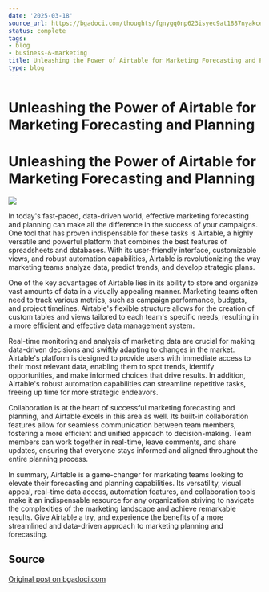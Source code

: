 ```yaml
---
date: '2025-03-18'
source_url: https://bgadoci.com/thoughts/fgnygq0np623isyec9at1887nyakce
status: complete
tags:
- blog
- business-&-marketing
title: Unleashing the Power of Airtable for Marketing Forecasting and Planning
type: blog
---
```


# Unleashing the Power of Airtable for Marketing Forecasting and Planning

# Unleashing the Power of Airtable for Marketing Forecasting and Planning

![](images/large_Screenshot_2023_04_05_at_10_57_23_PM_96873d49bb.png)

In today's fast-paced, data-driven world, effective marketing forecasting and planning can make all the difference in the success of your campaigns. One tool that has proven indispensable for these tasks is Airtable, a highly versatile and powerful platform that combines the best features of spreadsheets and databases. With its user-friendly interface, customizable views, and robust automation capabilities, Airtable is revolutionizing the way marketing teams analyze data, predict trends, and develop strategic plans.

One of the key advantages of Airtable lies in its ability to store and organize vast amounts of data in a visually appealing manner. Marketing teams often need to track various metrics, such as campaign performance, budgets, and project timelines. Airtable's flexible structure allows for the creation of custom tables and views tailored to each team's specific needs, resulting in a more efficient and effective data management system.

Real-time monitoring and analysis of marketing data are crucial for making data-driven decisions and swiftly adapting to changes in the market. Airtable's platform is designed to provide users with immediate access to their most relevant data, enabling them to spot trends, identify opportunities, and make informed choices that drive results. In addition, Airtable's robust automation capabilities can streamline repetitive tasks, freeing up time for more strategic endeavors.

Collaboration is at the heart of successful marketing forecasting and planning, and Airtable excels in this area as well. Its built-in collaboration features allow for seamless communication between team members, fostering a more efficient and unified approach to decision-making. Team members can work together in real-time, leave comments, and share updates, ensuring that everyone stays informed and aligned throughout the entire planning process.

In summary, Airtable is a game-changer for marketing teams looking to elevate their forecasting and planning capabilities. Its versatility, visual appeal, real-time data access, automation features, and collaboration tools make it an indispensable resource for any organization striving to navigate the complexities of the marketing landscape and achieve remarkable results. Give Airtable a try, and experience the benefits of a more streamlined and data-driven approach to marketing planning and forecasting.

## Source
[Original post on bgadoci.com](https://bgadoci.com/thoughts/fgnygq0np623isyec9at1887nyakce)